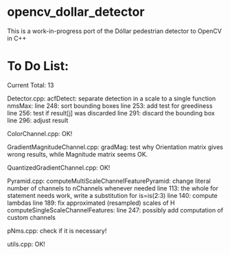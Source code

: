opencv_dollar_detector
======================

This is a work-in-progress port of the Dóllar pedestrian detector to OpenCV in C++





To Do List:
======================

Current Total: 13

Detector.cpp:
	acfDetect:
		separate detection in a scale to a single function
	nmsMax:
		line 248: sort bounding boxes
		line 253: add test for greediness
		line 256: test if result[j] was discarded
		line 291: discard the bounding box
		line 296: adjust result

ColorChannel.cpp:
	OK!

GradientMagnitudeChannel.cpp:
	gradMag:
		test why Orientation matrix gives wrong results, while Magnitude matrix seems OK.
	
QuantizedGradientChannel.cpp:
	OK!

Pyramid.cpp:
	computeMultiScaleChannelFeaturePyramid:
		change literal number of channels to nChannels whenever needed
		line 113: the whole for statement needs work, write a substitution for is=is(2:3) 
		line 140: compute lambdas
		line 189: fix approximated (resampled) scales of H
	computeSingleScaleChannelFeatures:
		line 247: possibly add computation of custom channels

pNms.cpp:
	check if it is necessary!

utils.cpp:
	OK!
